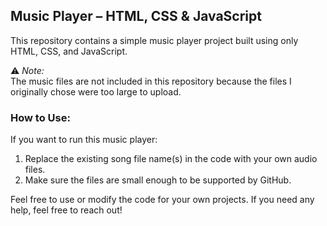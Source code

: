 ## Music Player – HTML, CSS & JavaScript

This repository contains a simple music player project built using only HTML, CSS, and JavaScript.

⚠ *Note:*  
The music files are not included in this repository because the files I originally chose were too large to upload.

### How to Use:
If you want to run this music player:
1. Replace the existing song file name(s) in the code with your own audio files.
2. Make sure the files are small enough to be supported by GitHub.

Feel free to use or modify the code for your own projects. If you need any help, feel free to reach out!
